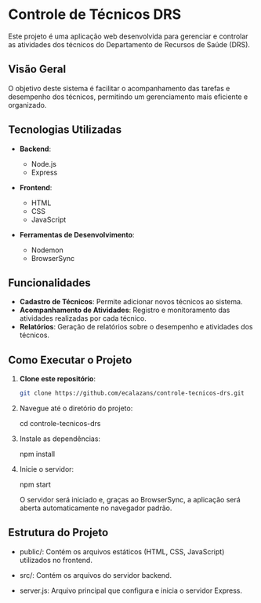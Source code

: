 # Controle de Técnicos DRS

Este projeto é uma aplicação web desenvolvida para gerenciar e controlar as atividades dos técnicos do Departamento de Recursos de Saúde (DRS).

## Visão Geral

O objetivo deste sistema é facilitar o acompanhamento das tarefas e desempenho dos técnicos, permitindo um gerenciamento mais eficiente e organizado.

## Tecnologias Utilizadas

- **Backend**:
  - Node.js
  - Express

- **Frontend**:
  - HTML
  - CSS
  - JavaScript

- **Ferramentas de Desenvolvimento**:
  - Nodemon
  - BrowserSync

## Funcionalidades

- **Cadastro de Técnicos**: Permite adicionar novos técnicos ao sistema.
- **Acompanhamento de Atividades**: Registro e monitoramento das atividades realizadas por cada técnico.
- **Relatórios**: Geração de relatórios sobre o desempenho e atividades dos técnicos.

## Como Executar o Projeto

1. **Clone este repositório**:

   ```bash
   git clone https://github.com/ecalazans/controle-tecnicos-drs.git


2. Navegue até o diretório do projeto:

    cd controle-tecnicos-drs


3. Instale as dependências:

    npm install


4. Inicie o servidor:

    npm start

    O servidor será iniciado e, graças ao BrowserSync, a aplicação será aberta automaticamente no navegador padrão.


## Estrutura do Projeto

- public/: Contém os arquivos estáticos (HTML, CSS, JavaScript) utilizados no frontend.

- src/: Contém os arquivos do servidor backend.

- server.js: Arquivo principal que configura e inicia o servidor Express.

